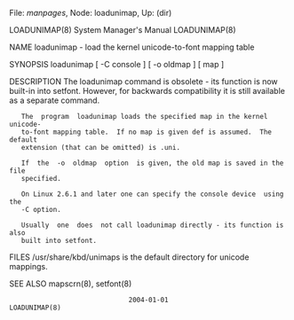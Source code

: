 File: *manpages*,  Node: loadunimap,  Up: (dir)

LOADUNIMAP(8)               System Manager's Manual              LOADUNIMAP(8)



NAME
       loadunimap - load the kernel unicode-to-font mapping table

SYNOPSIS
       loadunimap [ -C console ] [ -o oldmap ] [ map ]

DESCRIPTION
       The  loadunimap command is obsolete - its function is now built-in into
       setfont.  However, for backwards compatibility it is still available as
       a separate command.

       The  program  loadunimap loads the specified map in the kernel unicode-
       to-font mapping table.  If no map is given def is assumed.  The default
       extension (that can be omitted) is .uni.

       If  the  -o  oldmap  option  is given, the old map is saved in the file
       specified.

       On Linux 2.6.1 and later one can specify the console device  using  the
       -C option.

       Usually  one  does  not call loadunimap directly - its function is also
       built into setfont.

FILES
       /usr/share/kbd/unimaps is the default directory for unicode mappings.

SEE ALSO
       mapscrn(8), setfont(8)




                                  2004-01-01                     LOADUNIMAP(8)
